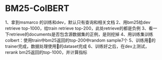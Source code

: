 # BM25-ColBERT
1、拿到msmarco 的训练和dev，默认只有查询和相关文档
2、用bm25给dev retrieve top-1000，给train retrieve top-200，此处retrieve的都是负例
3、看一下retrieve的documents是否包含源数据集的正例，是则挖掉
4、用训练集训练colbert：使用train中bm25返回的top-200中random sample7个
5、训练用🤗的trainer完成，数据处理使用🤗的dataset完成
6、训练好之后，在dev上测试，rerank bm25返回的top-1000，并计算指标